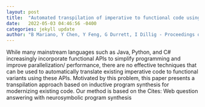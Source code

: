 ```yaml
---
layout: post
title:  "Automated transpilation of imperative to functional code using neural-guided program synthesis"
date:   2022-05-03 04:46:56 -0400
categories: jekyll update
author: "B Mariano, Y Chen, Y Feng, G Durrett, I Dillig - Proceedings of the ACM on , 2022"
---
```

While many mainstream languages such as Java, Python, and C# increasingly incorporate functional APIs to simplify programming and improve parallelization/ performance, there are no effective techniques that can be used to automatically translate existing imperative code to functional variants using these APIs. Motivated by this problem, this paper presents a transpilation approach based on inductive program synthesis for modernizing existing code. Our method is based on the Cites: Web question answering with neurosymbolic program synthesis